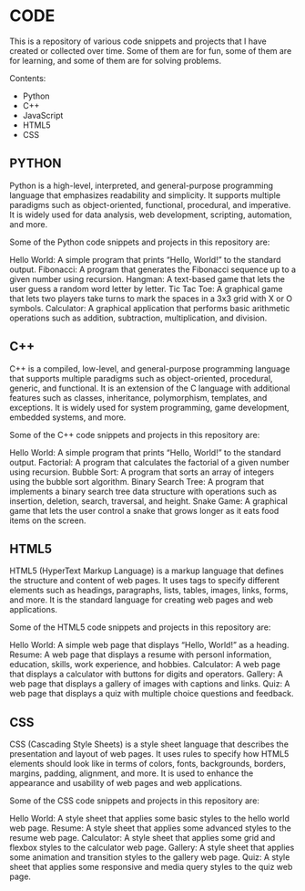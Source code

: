 <h1>CODE</h1>
This is a repository of various code snippets and projects that I have created or collected over time. Some of them are for fun, some of them are for learning, and some of them are for solving problems.

Contents:
<ul>
<li>Python</li>
<li>C++</li>
<li>JavaScript</li>
<li>HTML5</li>
<li>CSS</li>
</ul>

<h2>PYTHON</h2>
<p>Python is a high-level, interpreted, and general-purpose programming language that emphasizes readability and simplicity. It supports multiple paradigms such as object-oriented, functional, procedural, and imperative. It is widely used for data analysis, web development, scripting, automation, and more.

Some of the Python code snippets and projects in this repository are:

Hello World: A simple program that prints “Hello, World!” to the standard output.
Fibonacci: A program that generates the Fibonacci sequence up to a given number using recursion.
Hangman: A text-based game that lets the user guess a random word letter by letter.
Tic Tac Toe: A graphical game that lets two players take turns to mark the spaces in a 3x3 grid with X or O symbols.
Calculator: A graphical application that performs basic arithmetic operations such as addition, subtraction, multiplication, and division.</p>

<h2>C++</h2>

<p>C++ is a compiled, low-level, and general-purpose programming language that supports multiple paradigms such as object-oriented, procedural, generic, and functional. It is an extension of the C language with additional features such as classes, inheritance, polymorphism, templates, and exceptions. It is widely used for system programming, game development, embedded systems, and more.

Some of the C++ code snippets and projects in this repository are:

Hello World: A simple program that prints “Hello, World!” to the standard output.
Factorial: A program that calculates the factorial of a given number using recursion.
Bubble Sort: A program that sorts an array of integers using the bubble sort algorithm.
Binary Search Tree: A program that implements a binary search tree data structure with operations such as insertion, deletion, search, traversal, and height.
Snake Game: A graphical game that lets the user control a snake that grows longer as it eats food items on the screen.</p>


<h2>HTML5</h2>

<p>HTML5 (HyperText Markup Language) is a markup language that defines the structure and content of web pages. It uses tags to specify different elements such as headings, paragraphs, lists, tables, images, links, forms, and more. It is the standard language for creating web pages and web applications.

Some of the HTML5 code snippets and projects in this repository are:

Hello World: A simple web page that displays “Hello, World!” as a heading.
Resume: A web page that displays a resume with personl information, education, skills, work experience, and hobbies.
Calculator: A web page that displays a calculator with buttons for digits and operators.
Gallery: A web page that displays a gallery of images with captions and links.
Quiz: A web page that displays a quiz with multiple choice questions and feedback.</p>

<h2>CSS</h2>

<p>CSS (Cascading Style Sheets) is a style sheet language that describes the presentation and layout of web pages. It uses rules to specify how HTML5 elements should look like in terms of colors, fonts, backgrounds, borders, margins, padding, alignment, and more. It is used to enhance the appearance and usability of web pages and web applications.

Some of the CSS code snippets and projects in this repository are:

Hello World: A style sheet that applies some basic styles to the hello world web page.
Resume: A style sheet that applies some advanced styles to the resume web page.
Calculator: A style sheet that applies some grid and flexbox styles to the calculator web page.
Gallery: A style sheet that applies some animation and transition styles to the gallery web page.
Quiz: A style sheet that applies some responsive and media query styles to the quiz web page.</p>
